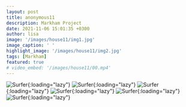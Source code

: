 ```yaml
---
layout: post
title: anonymous11
description: Markham Project
date: 2021-11-06 15:01:35 +0300
author: lisa
image: '/images/house11/img1.jpg'
image_caption: ' '
highlight_image: '/images/house11/img2.jpg'
tags: [Markham]
featured: true
# video_embed: '/images/house11/00.mp4'
---
```


![Surfer]({{site.baseurl}}/images/house11/img3.jpg){:loading="lazy"}
![Surfer]({{site.baseurl}}/images/house11/img4.jpg){:loading="lazy"}
![Surfer]({{site.baseurl}}/images/house11/img5.jpg){:loading="lazy"}
![Surfer]({{site.baseurl}}/images/house11/img6.jpg){:loading="lazy"}
![Surfer]({{site.baseurl}}/images/house11/img7.jpg){:loading="lazy"}
![Surfer]({{site.baseurl}}/images/house11/img8.jpg){:loading="lazy"}
